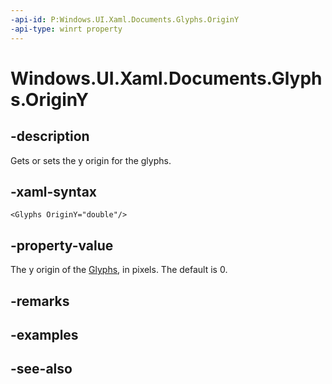 ```yaml
---
-api-id: P:Windows.UI.Xaml.Documents.Glyphs.OriginY
-api-type: winrt property
---
```


<!-- Property syntax
public double OriginY { get;  set; }
-->

# Windows.UI.Xaml.Documents.Glyphs.OriginY

## -description
Gets or sets the y origin for the glyphs.



## -xaml-syntax
```xaml
<Glyphs OriginY="double"/>
```


## -property-value
The y origin of the [Glyphs](glyphs.md), in pixels. The default is 0.

## -remarks

## -examples

## -see-also

